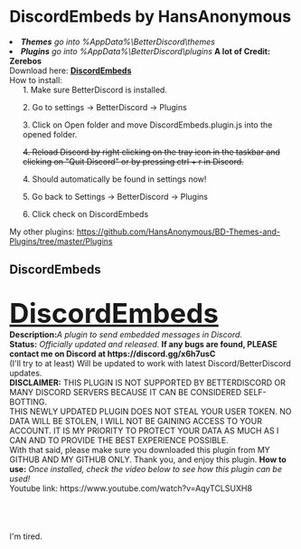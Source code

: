 <h1>DiscordEmbeds by HansAnonymous</h1>
<div align=LEFT>
<li><i><b>Themes</b> go into %AppData%\BetterDiscord\themes</i>
<li><i><b>Plugins</b> go into %AppData%\BetterDiscord\plugins</i>
<b>A lot of Credit: Zerebos</b><br>
Download here: <b><a href="http://betterdiscord.net/ghdl?url=https://raw.githubusercontent.com/HansAnonymous/BD-Themes-and-Plugins/master/Plugins/DiscordEmbeds/DiscordEmbeds.plugin.js">DiscordEmbeds</a></b><br>
How to install:<br>
<ol>1. Make sure BetterDiscord is installed.</ol>
<ol>2. Go to settings -> BetterDiscord -> Plugins</ol>
<ol>3. Click on Open folder and move DiscordEmbeds.plugin.js into the opened folder.</ol>
<ol><strike>4. Reload Discord by right clicking on the tray icon in the taskbar and clicking on "Quit Discord" or by pressing ctrl + r in Discord.</strike></ol>
<ol>4. Should automatically be found in settings now!</ol>
<ol>5. Go back to Settings -> BetterDiscord -> Plugins</ol>
<ol>6. Click check on DiscordEmbeds</ol>

My other plugins: https://github.com/HansAnonymous/BD-Themes-and-Plugins/tree/master/Plugins

<h2>DiscordEmbeds</h2><br>
<font size="25"><b><DIV ALIGN=LEFT><a href="http://betterdiscord.net/ghdl?url=https://raw.githubusercontent.com/HansAnonymous/BD-Themes-and-Plugins/master/Plugins/DiscordEmbeds/DiscordEmbeds.plugin.js">DiscordEmbeds</a></div></b></font>
<b>Description:</b><i>A plugin to send embedded messages in Discord.</i><br>
<b>Status:</b> <i>Officially updated and released.</i> <b>If any bugs are found, PLEASE contact me on Discord at https://discord.gg/x6h7usC</b><br>
(I'll try to at least) Will be updated to work with latest Discord/BetterDiscord updates.<br>
<b>DISCLAIMER:</b> THIS PLUGIN IS NOT SUPPORTED BY BETTERDISCORD OR MANY DISCORD SERVERS BECAUSE IT CAN BE CONSIDERED SELF-BOTTING.<br>
THIS NEWLY UPDATED PLUGIN DOES NOT STEAL YOUR USER TOKEN. NO DATA WILL BE STOLEN, I WILL NOT BE GAINING ACCESS TO YOUR ACCOUNT.
IT IS MY PRIORITY TO PROTECT YOUR DATA AS MUCH AS I CAN AND TO PROVIDE THE BEST EXPERIENCE POSSIBLE.<br>
With that said, please make sure you downloaded this plugin from MY GITHUB AND MY GITHUB ONLY. Thank you, and enjoy this plugin.
<b>How to use:</b> <i>Once installed, check the video below to see how this plugin can be used!</i></br>
Youtube link: https://www.youtube.com/watch?v=AqyTCLSUXH8
<br>
<br>
<br>
<br>
<br>
I'm tired.
